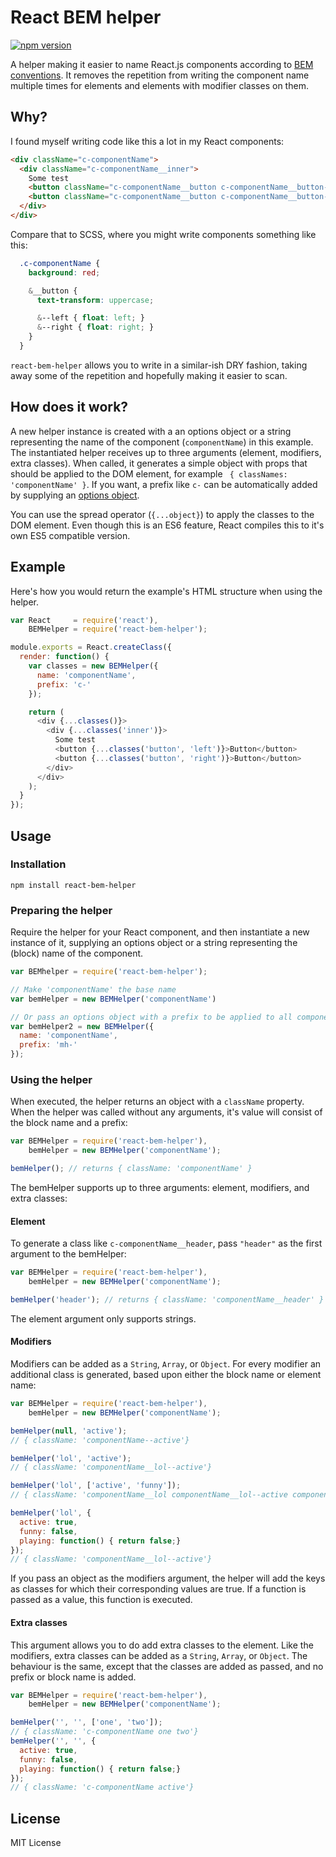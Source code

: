 # React BEM helper
[![npm version](https://badge.fury.io/js/react-bem-helper.svg)](http://badge.fury.io/js/react-bem-helper)

A helper making it easier to name React.js components according to [BEM conventions](http://csswizardry.com/2013/01/mindbemding-getting-your-head-round-bem-syntax/). It removes the repetition from writing the component name multiple times for elements and elements with modifier classes on them.

## Why?
I found myself writing code like this a lot in my React components:
```html
<div className="c-componentName">
  <div className="c-componentName__inner">
    Some test
    <button className="c-componentName__button c-componentName__button--left">Button</button>
    <button className="c-componentName__button c-componentName__button--right">Button</button>
  </div>
</div>
```

Compare that to SCSS, where you might write components something like this:

```scss
  .c-componentName {
    background: red;

    &__button {
      text-transform: uppercase;

      &--left { float: left; }
      &--right { float: right; }
    }
  }
```

`react-bem-helper` allows you to write in a similar-ish DRY fashion, taking away some of the repetition and hopefully making it easier to scan.

## How does it work?
A new helper instance is created with a an options object or a string representing the name of the component (`componentName`) in this example. The instantiated helper receives up to three arguments (element, modifiers, extra classes). When called, it generates a simple object with props that should be applied to the DOM element, for example ` { classNames: 'componentName' }`. If you want, a prefix like `c-` can be automatically added by supplying an [options object](#preparing-the-helper).

You can use the spread operator (`{...object}`) to apply the classes to the DOM element. Even though this is an ES6 feature, React compiles this to it's own ES5 compatible version.

## Example
Here's how you would return the example's HTML structure when using the helper.

```js
var React     = require('react'),
    BEMHelper = require('react-bem-helper');

module.exports = React.createClass({
  render: function() {
    var classes = new BEMHelper({
      name: 'componentName',
      prefix: 'c-'
    });

    return (
      <div {...classes()}>
        <div {...classes('inner')}>
          Some test
          <button {...classes('button', 'left')}>Button</button>
          <button {...classes('button', 'right')}>Button</button>
        </div>
      </div>
    );
  }
});
```

## Usage
### Installation
`npm install react-bem-helper`

### Preparing the helper
Require the helper for your React component, and then instantiate a new instance of it, supplying an options object or a string representing the (block) name of the component.

```javascript
var BEMhelper = require('react-bem-helper');

// Make 'componentName' the base name
var bemHelper = new BEMHelper('componentName')

// Or pass an options object with a prefix to be applied to all components
var bemHelper2 = new BEMHelper({
  name: 'componentName',
  prefix: 'mh-'
});
```

### Using the helper
When executed, the helper returns an object with a `className` property. When the helper was called without any arguments, it's value will consist of the block name and a prefix:
```js
var BEMHelper = require('react-bem-helper'),
    bemHelper = new BEMHelper('componentName');

bemHelper(); // returns { className: 'componentName' }
```

The bemHelper supports up to three arguments: element, modifiers, and extra classes:

#### Element
To generate a class like `c-componentName__header`, pass `"header"` as the first argument to the bemHelper:

```js
var BEMHelper = require('react-bem-helper'),
    bemHelper = new BEMHelper('componentName');

bemHelper('header'); // returns { className: 'componentName__header' }
```

The element argument only supports strings.

#### Modifiers
Modifiers can be added as a `String`, `Array`, or `Object`. For every modifier an additional class is generated, based upon either the block name or element name:

```js
var BEMHelper = require('react-bem-helper'),
    bemHelper = new BEMHelper('componentName');

bemHelper(null, 'active');
// { className: 'componentName--active'}

bemHelper('lol', 'active');
// { className: 'componentName__lol--active'}

bemHelper('lol', ['active', 'funny']);
// { className: 'componentName__lol componentName__lol--active componentName__lol--funny'}

bemHelper('lol', {
  active: true,
  funny: false,
  playing: function() { return false;}
});
// { className: 'componentName__lol--active'}
```
If you pass an object as the modifiers argument, the helper will add the keys as classes for which their corresponding values are true. If a function is passed as a value, this function is executed.

#### Extra classes
This argument allows you to do add extra classes to the element. Like the modifiers, extra classes can be added as a `String`, `Array`, or `Object`. The behaviour is the same, except that the classes are added as passed, and no prefix or block name is added.

```js
var BEMHelper = require('react-bem-helper'),
    bemHelper = new BEMHelper('componentName');

bemHelper('', '', ['one', 'two']);
// { className: 'c-componentName one two'}
bemHelper('', '', {
  active: true,
  funny: false,
  playing: function() { return false;}
});
// { className: 'c-componentName active'}
```

## License
MIT License


